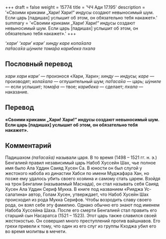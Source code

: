 +++
draft = false
weight = 15774
title = 'ЧЧ Ади 17.195'
description = '«Своими криками „Хари! Хари!“ индусы создают невыносимый шум. Если царь [падишах] услышит об этом, он обязательно тебя накажет».'
summary = '«Своими криками „Хари! Хари!“ индусы создают невыносимый шум. Если царь [падишах] услышит об этом, он обязательно тебя накажет».'
+++

_‘хари’ ‘хари’ кари’ хинду каре кола̄хала  
па̄таса̄ха ш́униле тома̄ра карибека пхала_

## Пословный перевод

_хари_ _хари_ _кари’_ — произнося «Хари, Хари»; _хинду_ — индусы; _каре_ — производят; _кола̄хала_ — оглушительный шум; _па̄таса̄ха_ — царь; _ш́униле_ — если услышит; _тома̄ра_ — твое; _карибека_ — сделает; _пхала_ — наказание.

## Перевод

**«Своими криками „Хари! Хари!“ индусы создают невыносимый шум. Если царь \[падишах\] услышит об этом, он обязательно тебя накажет».**

## Комментарий

Падишахом _(па̄таса̄ха)_ называли царя. В то время (1498 – 1521 гг. н. э.) Бенгалией правил независимый царь Набоб Хуссейн Шах, чье полное имя было Ала Уддин Саияд Хусен Са. В юности он был слугой у жестокого набоба из династии Хабси по имени Муджафара Хан, но позже ему удалось убить своего хозяина и самому стать царем. Взойдя на трон Бенгалии (называемый Маснада), он стал называть себя Саияд Хусен Ала Уддин Сериф Мукка. В книге под названием «Рияджа Ус-салатина» автор, Голам Хусен, утверждает, что Набоб Хусейн Шах происходил из рода Мукка Серифов. Чтобы возродить славу своего рода, он взял себе эту фамилию. Однако обычно его знают под именем Набоба Хуссейна Шаха. После его смерти Бенгалией стал править его старший сын Насаратса (1521 – 1523). Этот царь также славился своей жестокостью. Он совершил много преступлений против вайшнавов. Его грехи привели к тому, что один из его слуг из группы Кходжа убил его во время молитвы в мечети.
